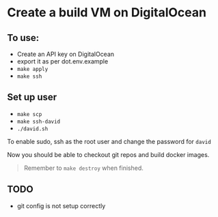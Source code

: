 # Create a build VM on DigitalOcean

## To use:

* Create an API key on DigitalOcean
* export it as per dot.env.example
* `make apply`
* `make ssh`

## Set up user

* `make scp`
* `make ssh-david`
* `./david.sh`

To enable sudo, ssh as the root user and change the password for `david`

Now you should be able to checkout git repos and build docker images.

> Remember to `make destroy` when finished.

## TODO

* git config is not setup correctly
